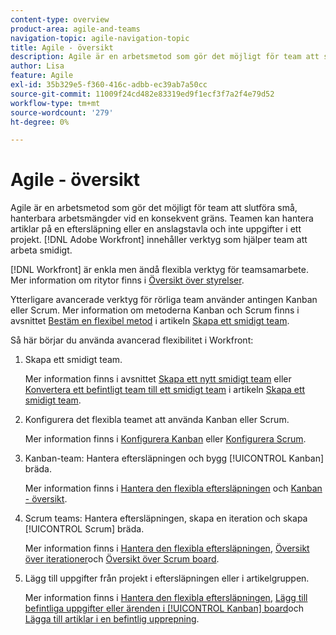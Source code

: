 ```yaml
---
content-type: overview
product-area: agile-and-teams
navigation-topic: agile-navigation-topic
title: Agile - översikt
description: Agile är en arbetsmetod som gör det möjligt för team att slutföra små, hanterbara arbetsmängder vid en konsekvent gräns. Teamen kan hantera artiklar på en eftersläpning eller en anslagstavla och inte uppgifter i ett projekt. [!DNL Adobe Workfront] innehåller verktyg som hjälper team att arbeta smidigt.
author: Lisa
feature: Agile
exl-id: 35b329e5-f360-416c-adbb-ec39ab7a50cc
source-git-commit: 11009f24cd482e83319ed9f1ecf3f7a2f4e79d52
workflow-type: tm+mt
source-wordcount: '279'
ht-degree: 0%

---
```


# Agile - översikt

Agile är en arbetsmetod som gör det möjligt för team att slutföra små, hanterbara arbetsmängder vid en konsekvent gräns. Teamen kan hantera artiklar på en eftersläpning eller en anslagstavla och inte uppgifter i ett projekt. [!DNL Adobe Workfront] innehåller verktyg som hjälper team att arbeta smidigt.

[!DNL Workfront] är enkla men ändå flexibla verktyg för teamsamarbete. Mer information om ritytor finns i [Översikt över styrelser](../agile/boards-overview.md).

Ytterligare avancerade verktyg för rörliga team använder antingen Kanban eller Scrum. Mer information om metoderna Kanban och Scrum finns i avsnittet [Bestäm en flexibel metod](../agile/get-started-with-agile-in-workfront/create-an-agile-team.md#deciding) i artikeln [Skapa ett smidigt team](../agile/get-started-with-agile-in-workfront/create-an-agile-team.md).

Så här börjar du använda avancerad flexibilitet i Workfront:

1. Skapa ett smidigt team.

   Mer information finns i avsnittet [Skapa ett nytt smidigt team](../agile/get-started-with-agile-in-workfront/create-an-agile-team.md#creating-an-agile-team-from-scratch) eller [Konvertera ett befintligt team till ett smidigt team](../agile/get-started-with-agile-in-workfront/create-an-agile-team.md#converting-an-existing-team-into-an-agaile-team) i artikeln [Skapa ett smidigt team](../agile/get-started-with-agile-in-workfront/create-an-agile-team.md).

1. Konfigurera det flexibla teamet att använda Kanban eller Scrum.

   Mer information finns i [Konfigurera Kanban](../agile/get-started-with-agile-in-workfront/configure-kanban.md) eller [Konfigurera Scrum](../agile/get-started-with-agile-in-workfront/configure-scrum.md).

1. Kanban-team: Hantera eftersläpningen och bygg [!UICONTROL Kanban] bräda.

   Mer information finns i [Hantera den flexibla eftersläpningen](../agile/work-in-an-agile-environment/manage-the-agile-backlog.md) och [Kanban - översikt](../agile/use-kanban-in-an-agile-team/kanban-overview.md).

1. Scrum teams: Hantera eftersläpningen, skapa en iteration och skapa [!UICONTROL Scrum] bräda.

   Mer information finns i [Hantera den flexibla eftersläpningen](../agile/work-in-an-agile-environment/manage-the-agile-backlog.md), [Översikt över iterationer](../agile/use-scrum-in-an-agile-team/iterations/iterations-overview.md)och [Översikt över Scrum board](../agile/use-scrum-in-an-agile-team/scrum-board/scrum-board-overview.md).

1. Lägg till uppgifter från projekt i eftersläpningen eller i artikelgruppen.

   Mer information finns i [Hantera den flexibla eftersläpningen](../agile/work-in-an-agile-environment/manage-the-agile-backlog.md), [Lägg till befintliga uppgifter eller ärenden i [!UICONTROL Kanban] board](../agile/use-kanban-in-an-agile-team/add-existing-tasks-or-issues-to-the-kanban-board.md)och [Lägga till artiklar i en befintlig upprepning](../agile/use-scrum-in-an-agile-team/iterations/add-stories-to-existing-iteration.md).
